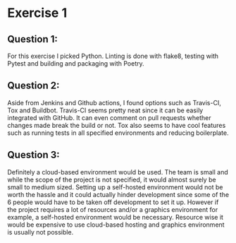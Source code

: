 # Exercise 1

## Question 1:
For this exercise I picked Python. Linting is done with flake8, testing with Pytest and building and packaging with Poetry.

## Question 2:
Aside from Jenkins and Github actions, I found options such as Travis-CI, Tox and Buildbot. Travis-CI seems pretty neat since it can be easily integrated with GitHub. It can even comment on pull requests whether changes made break the build or not. Tox also seems to have cool features such as running tests in all specified environments and reducing boilerplate.

## Question 3:
Definitely a cloud-based environment would be used. The team is small and while the scope of the project is not specified, it would almost surely be small to medium sized. Setting up a self-hosted environment would not be worth the hassle and it could actually hinder development since some of the 6 people would have to be taken off development to set it up. However if the project requires a lot of resources and/or a graphics environment for example, a self-hosted environment would be necessary. Resource wise it would be expensive to use cloud-based hosting and graphics environment is usually not possible.